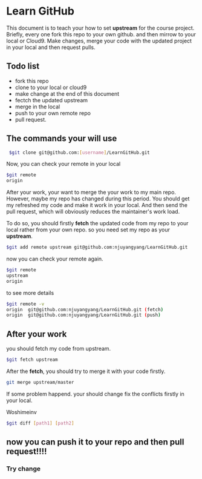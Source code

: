 # Learn GitHub

This document is to teach your how to set **upstream** for the course project. Briefly, every one fork this repo to your own github. and then mirrow to your local or Cloud9. Make changes, merge your code with the updated project in your local and then request pulls.

## Todo list
 - fork this repo
 - clone to your local or cloud9
 - make change at the end of this document
 - fectch the updated upstream
 - merge in the local
 - push to your own remote repo
 - pull request.

## The commands your will use
```sh
 $git clone git@github.com:[username]/LearnGitHub.git
 ```
 
 Now, you can check your remote in your local
  ```sh
  $git remote
  origin
  ```
  After your work, your want to merge the your work to my main repo. However, maybe my repo has changed during this period. You should get my refreshed my code and make it work in your local. And then send the pull request, which will obviously reduces the maintainer's work load.
  
  To do so, you should firstly **fetch**  the updated code from my repo to your local rather from your own repo. so you need set my repo as your **upstream**.
  
  ```sh
  $git add remote upstream git@github.com:njuyangyang/LearnGitHub.git
  ```
  
  now you can check your remote again.
  ```sh
  $git remote
  upstream
  origin
  ```
  
  to see more details
  ```sh
$git remote -v
origin	git@github.com:njuyangyang/LearnGitHub.git (fetch)
origin	git@github.com:njuyangyang/LearnGitHub.git (push)
  ```
  
  ## After your work
  you should fetch my code from upstream.
  
  ```sh
  $git fetch upstream
  ```
  
  After the **fetch**, you should try to merge it with your code firstly.
  
  ```sh
  git merge upstream/master
  ```
  
  If some problem happend. your should change fix the conflicts firstly in your local. 
  
  Woshimeinv
  ```sh
  $git diff [path1] [path2]
  ```
## now you can push it to your repo and then pull request!!!!

### Try change